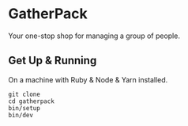 # GatherPack

Your one-stop shop for managing a group of people.

## Get Up & Running

On a machine with Ruby & Node & Yarn installed.

```
git clone
cd gatherpack
bin/setup
bin/dev
```
